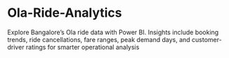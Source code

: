 # Ola-Ride-Analytics
Explore Bangalore’s Ola ride data with Power BI. Insights include booking trends, ride cancellations, fare ranges, peak demand days, and customer-driver ratings for smarter operational analysis
